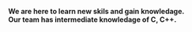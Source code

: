 
 <b>We are here to learn new skils and gain knowledage.</b>
 <br>
<b> Our team has intermediate knowledage of C, C++.</b>


